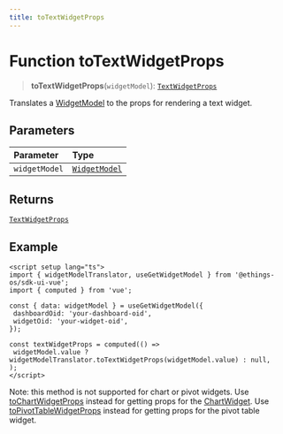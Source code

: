 ```yaml
---
title: toTextWidgetProps
---
```


# Function toTextWidgetProps

> **toTextWidgetProps**(`widgetModel`): [`TextWidgetProps`](../../../interfaces/interface.TextWidgetProps.md)

Translates a [WidgetModel](../../interface.WidgetModel.md) to the props for rendering a text widget.

## Parameters

| Parameter | Type |
| :------ | :------ |
| `widgetModel` | [`WidgetModel`](../../interface.WidgetModel.md) |

## Returns

[`TextWidgetProps`](../../../interfaces/interface.TextWidgetProps.md)

## Example

```vue
<script setup lang="ts">
import { widgetModelTranslator, useGetWidgetModel } from '@ethings-os/sdk-ui-vue';
import { computed } from 'vue';

const { data: widgetModel } = useGetWidgetModel({
 dashboardOid: 'your-dashboard-oid',
 widgetOid: 'your-widget-oid',
});

const textWidgetProps = computed(() =>
 widgetModel.value ? widgetModelTranslator.toTextWidgetProps(widgetModel.value) : null,
);
</script>
```

Note: this method is not supported for chart or pivot widgets.
Use [toChartWidgetProps](function.toChartWidgetProps.md) instead for getting props for the [ChartWidget](../../../dashboards/class.ChartWidget.md).
Use [toPivotTableWidgetProps](function.toPivotTableWidgetProps.md) instead for getting props for the pivot table widget.

